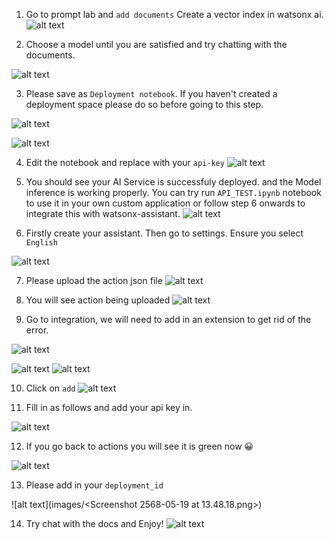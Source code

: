 1. Go to prompt lab and `add documents` Create a vector index in watsonx ai.
![alt text](images/image.png)

2. Choose a model until you are satisfied and try chatting with the documents.

![alt text](images/image-1.png)

3. Please save as `Deployment notebook`. If you haven't created a deployment space please do so before going to this step.

![alt text](images/image-2.png)

![alt text](images/image-3.png)

4. Edit the notebook and replace with your `api-key`
![alt text](images/image-4.png)

5. You should see your AI Service is successfuly deployed. and the Model inference is working properly. You can try run `API_TEST.ipynb` notebook to use it in your own custom application or follow step 6 onwards to integrate this with watsonx-assistant.
![alt text](images/image-5.png)

6. Firstly create your assistant. Then go to settings. Ensure you select `English`

![alt text](images/image-7.png)

7. Please upload the action json file
![alt text](images/image-6.png)

8. You will see action being uploaded
![alt text](images/image-8.png)

9. Go to integration, we will need to add in an extension to get rid of the error.

![alt text](images/image-9.png)

![alt text](images/image-10.png)
![alt text](images/image-11.png)

10. Click on `add`
![alt text](images/image-12.png)

11. Fill in as follows and add your api key in.

![alt text](images/image-13.png)

12. If you go back to actions you will see it is green now 😀

![alt text](images/image-14.png)

13. Please add in your `deployment_id`

![alt text](images/<Screenshot 2568-05-19 at 13.48.18.png>)


14. Try chat with the docs and Enjoy!
![alt text](images/image-15.png)